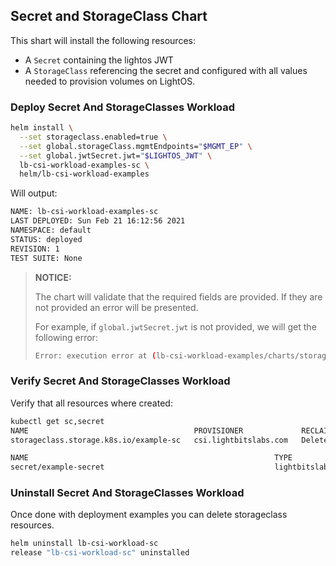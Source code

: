 
## Secret and StorageClass Chart

This shart will install the following resources:

- A `Secret` containing the lightos JWT
- A `StorageClass` referencing the secret and configured with all values needed to provision volumes on LightOS.

### Deploy Secret And StorageClasses Workload

```bash
helm install \
  --set storageclass.enabled=true \
  --set global.storageClass.mgmtEndpoints="$MGMT_EP" \
  --set global.jwtSecret.jwt="$LIGHTOS_JWT" \
  lb-csi-workload-examples-sc \
  helm/lb-csi-workload-examples
```

Will output:

```bash
NAME: lb-csi-workload-examples-sc
LAST DEPLOYED: Sun Feb 21 16:12:56 2021
NAMESPACE: default
STATUS: deployed
REVISION: 1
TEST SUITE: None
```

> **NOTICE:**
> 
> The chart will validate that the required fields are provided.
> If they are not provided an error will be presented.
>
> For example, if `global.jwtSecret.jwt` is not provided, we will get the following error:
>
> ```bash
> Error: execution error at (lb-csi-workload-examples/charts/storageclass/templates/secret.yaml:1:85): global.jwtSecret.jwt field is required
> ```
> 

### Verify Secret And StorageClasses Workload

Verify that all resources where created:

```bash
kubectl get sc,secret
NAME                                     PROVISIONER             RECLAIMPOLICY   VOLUMEBINDINGMODE   ALLOWVOLUMEEXPANSION   AGE
storageclass.storage.k8s.io/example-sc   csi.lightbitslabs.com   Delete          Immediate           true                   5m27s

NAME                                                       TYPE                                  DATA   AGE
secret/example-secret                                      lightbitslabs.com/jwt                 1      5m27s
```

### Uninstall Secret And StorageClasses Workload

Once done with deployment examples you can delete storageclass resources.

```bash
helm uninstall lb-csi-workload-sc
release "lb-csi-workload-sc" uninstalled
```
